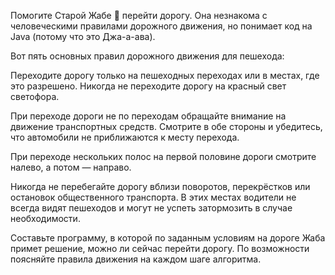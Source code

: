 Помогите Старой Жабе 🐸 перейти дорогу. Она незнакома с человеческими правилами дорожного движения, но понимает код на Java (потому что это Джа-а-ава).

Вот пять основных правил дорожного движения для пешехода:

Переходите дорогу только на пешеходных переходах или в местах, где это разрешено. Никогда не переходите дорогу на красный свет светофора.

При переходе дороги не по переходам обращайте внимание на движение транспортных средств. Смотрите в обе стороны и убедитесь, что автомобили не приближаются к месту перехода.

При переходе нескольких полос на первой половине дороги смотрите налево, а потом — направо.

Никогда не перебегайте дорогу вблизи поворотов, перекрёстков или остановок общественного транспорта. В этих местах водители не всегда видят пешеходов и могут не успеть затормозить в случае необходимости.

Составьте программу, в которой по заданным условиям на дороге Жаба примет решение, можно ли сейчас перейти дорогу. По возможности поясняйте правила движения на каждом шаге алгоритма.